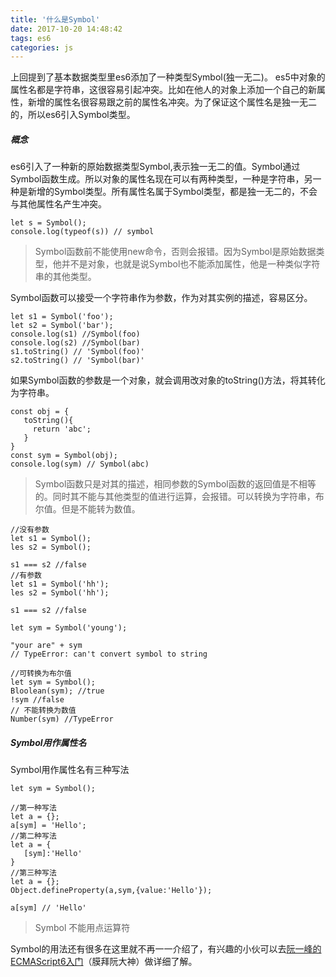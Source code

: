 ```yaml
---
title: '什么是Symbol'
date: 2017-10-20 14:48:42
tags: es6
categories: js
---
```

上回提到了基本数据类型里es6添加了一种类型Symbol(独一无二)。
es5中对象的属性名都是字符串，这很容易引起冲突。比如在他人的对象上添加一个自己的新属性，新增的属性名很容易跟之前的属性名冲突。为了保证这个属性名是独一无二的，所以es6引入Symbol类型。

##### 概念

es6引入了一种新的原始数据类型Symbol,表示独一无二的值。Symbol通过Symbol函数生成。所以对象的属性名现在可以有两种类型，一种是字符串，另一种是新增的Symbol类型。所有属性名属于Symbol类型，都是独一无二的，不会与其他属性名产生冲突。

```
let s = Symbol();
console.log(typeof(s)) // symbol
```
>Symbol函数前不能使用new命令，否则会报错。因为Symbol是原始数据类型，他并不是对象，也就是说Symbol也不能添加属性，他是一种类似字符串的其他类型。

Symbol函数可以接受一个字符串作为参数，作为对其实例的描述，容易区分。

```
let s1 = Symbol('foo');
let s2 = Symbol('bar');
console.log(s1) //Symbol(foo)
console.log(s2) //Symbol(bar)
s1.toString() // 'Symbol(foo)'
s2.toString() // 'Symbol(bar)'
```
如果Symbol函数的参数是一个对象，就会调用改对象的toString()方法，将其转化为字符串。

```
const obj = {
   toString(){
     return 'abc';
   }
}
const sym = Symbol(obj);
console.log(sym) // Symbol(abc)
```
>Symbol函数只是对其的描述，相同参数的Symbol函数的返回值是不相等的。同时其不能与其他类型的值进行运算，会报错。可以转换为字符串，布尔值。但是不能转为数值。

```
//没有参数
let s1 = Symbol();
les s2 = Symbol();

s1 === s2 //false
//有参数
let s1 = Symbol('hh');
les s2 = Symbol('hh');

s1 === s2 //false

let sym = Symbol('young');

"your are" + sym
// TypeError: can't convert symbol to string

//可转换为布尔值
let sym = Symbol();
Bloolean(sym); //true
!sym //false
// 不能转换为数值
Number(sym) //TypeError

```
##### Symbol用作属性名

Symbol用作属性名有三种写法

```
let sym = Symbol();

//第一种写法
let a = {};
a[sym] = 'Hello';
//第二种写法
let a = {
   [sym]:'Hello'
}
//第三种写法
let a = {};
Object.defineProperty(a,sym,{value:'Hello'});

a[sym] // 'Hello'

```
>Symbol 不能用点运算符

Symbol的用法还有很多在这里就不再一一介绍了，有兴趣的小伙可以去[阮一峰的ECMAScript6入门](http://es6.ruanyifeng.com/#docs/symbol)（膜拜阮大神）做详细了解。
